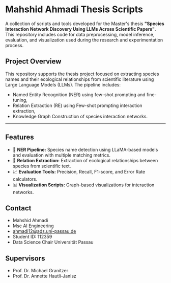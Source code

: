 
# Mahshid Ahmadi Thesis Scripts

A collection of scripts and tools developed for the Master's thesis **"Species Interaction Network Discovery Using LLMs Across Scientific Papers"**. This repository includes code for data preprocessing, model inference, evaluation, and visualization used during the research and experimentation process.


## Project Overview

This repository supports the thesis project focused on extracting species names and their ecological relationships from scientific literature using Large Language Models (LLMs). The pipeline includes:
- Named Entity Recognition (NER) using few-shot prompting and fine-tuning,
- Relation Extraction (RE) using Few-shot prompting interaction extraction,
- Knowledge Graph Construction of species interaction networks.

---

## Features

- 📑 **NER Pipeline:** Species name detection using LLaMA-based models and evaluation with multiple matching metrics.
- 🔗 **Relation Extraction:** Extraction of ecological relationships between species from scientific text.
- 📈 **Evaluation Tools:** Precision, Recall, F1-score, and Error Rate calculators.
- 📊 **Visualization Scripts:** Graph-based visualizations for interaction networks.

## Contact

- Mahshid Ahmadi 
- Msc AI Engineering
- [ahmadi12@ads.uni-passau.de](mailto:ahmadi12@ads.uni-passau.de)
- Student ID: 112359 
- Data Science Chair Universität Passau

## Supervisors
- Prof. Dr. Michael Granitzer 
- Prof. Dr. Annette Hautli-Janisz
